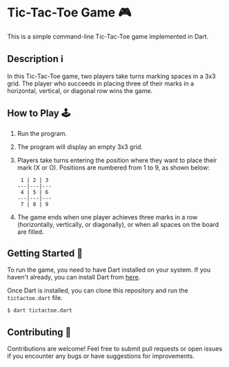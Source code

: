 # Tic-Tac-Toe Game 🎮

This is a simple command-line Tic-Tac-Toe game implemented in Dart.

## Description ℹ️

In this Tic-Tac-Toe game, two players take turns marking spaces in a 3x3 grid. The player who succeeds in placing three of their marks in a horizontal, vertical, or diagonal row wins the game.

## How to Play 🕹️

1. Run the program.
2. The program will display an empty 3x3 grid.
3. Players take turns entering the position where they want to place their mark (X or O). Positions are numbered from 1 to 9, as shown below:
   
    ```
     1 | 2 | 3 
    ---|---|---
     4 | 5 | 6 
    ---|---|---
     7 | 8 | 9 
    ```
   
4. The game ends when one player achieves three marks in a row (horizontally, vertically, or diagonally), or when all spaces on the board are filled.

## Getting Started 🚀

To run the game, you need to have Dart installed on your system. If you haven't already, you can install Dart from [here](https://dart.dev/get-dart).

Once Dart is installed, you can clone this repository and run the `tictactoe.dart` file.

```bash
$ dart tictactoe.dart
```

## Contributing 🤝

Contributions are welcome! Feel free to submit pull requests or open issues if you encounter any bugs or have suggestions for improvements.
